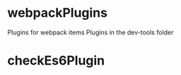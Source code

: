 <!--
 * @Author: your name
 * @Date: 2020-02-05 12:58:36
 * @LastEditTime: 2020-02-07 16:57:31
 * @LastEditors: your name
 * @Description: In User Settings Edit
 * @FilePath: /webpackPlugins/README.md
 -->
# webpackPlugins
Plugins for webpack items
Plugins in the dev-tools folder

# checkEs6Plugin
